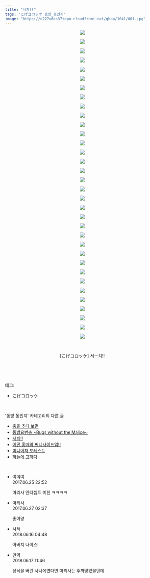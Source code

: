 ```yaml
---
title: "서치!!"
tags: "こげコロッケ 동방_동인지"
image: "https://d227u6es37tepu.cloudfront.net/ghap/1041/001.jpg"
---
```

<div class="article">
<p style="text-align: center; clear: none; float: none;"><img src="{{ site.imgserver6 }}/ghap/1041/001.jpg"/></p>
<p style="text-align: center; clear: none; float: none;"><img src="{{ site.imgserver6 }}/ghap/1041/002.jpg"/></p>
<p style="text-align: center; clear: none; float: none;"><img src="{{ site.imgserver6 }}/ghap/1041/003.jpg"/></p>
<p style="text-align: center; clear: none; float: none;"><img src="{{ site.imgserver6 }}/ghap/1041/004.jpg"/></p>
<p style="text-align: center; clear: none; float: none;"><img src="{{ site.imgserver6 }}/ghap/1041/005.jpg"/></p>
<p style="text-align: center; clear: none; float: none;"><img src="{{ site.imgserver6 }}/ghap/1041/006.jpg"/></p>
<p style="text-align: center; clear: none; float: none;"><img src="{{ site.imgserver6 }}/ghap/1041/007.jpg"/></p>
<p style="text-align: center; clear: none; float: none;"><img src="{{ site.imgserver6 }}/ghap/1041/008.jpg"/></p>
<p style="text-align: center; clear: none; float: none;"><img src="{{ site.imgserver6 }}/ghap/1041/009.jpg"/></p>
<p style="text-align: center; clear: none; float: none;"><img src="{{ site.imgserver6 }}/ghap/1041/010.jpg"/></p>
<p style="text-align: center; clear: none; float: none;"><img src="{{ site.imgserver6 }}/ghap/1041/011.jpg"/></p>
<p style="text-align: center; clear: none; float: none;"><img src="{{ site.imgserver6 }}/ghap/1041/012.jpg"/></p>
<p style="text-align: center; clear: none; float: none;"><img src="{{ site.imgserver6 }}/ghap/1041/013.jpg"/></p>
<p style="text-align: center; clear: none; float: none;"><img src="{{ site.imgserver6 }}/ghap/1041/014.jpg"/></p>
<p style="text-align: center; clear: none; float: none;"><img src="{{ site.imgserver6 }}/ghap/1041/015.jpg"/></p>
<p style="text-align: center; clear: none; float: none;"><img src="{{ site.imgserver6 }}/ghap/1041/016.jpg"/></p>
<p style="text-align: center; clear: none; float: none;"><img src="{{ site.imgserver6 }}/ghap/1041/017.jpg"/></p>
<p style="text-align: center; clear: none; float: none;"><img src="{{ site.imgserver6 }}/ghap/1041/018.jpg"/></p>
<p style="text-align: center; clear: none; float: none;"><img src="{{ site.imgserver6 }}/ghap/1041/019.jpg"/></p>
<p style="text-align: center; clear: none; float: none;"><img src="{{ site.imgserver6 }}/ghap/1041/020.jpg"/></p>
<p style="text-align: center; clear: none; float: none;"><img src="{{ site.imgserver6 }}/ghap/1041/021.jpg"/></p>
<p style="text-align: center; clear: none; float: none;"><img src="{{ site.imgserver6 }}/ghap/1041/022.jpg"/></p>
<p style="text-align: center; clear: none; float: none;"><img src="{{ site.imgserver6 }}/ghap/1041/023.jpg"/></p>
<p style="text-align: center; clear: none; float: none;"><img src="{{ site.imgserver6 }}/ghap/1041/024.jpg"/></p>
<p style="text-align: center; clear: none; float: none;"><img src="{{ site.imgserver6 }}/ghap/1041/025.jpg"/></p>
<p style="text-align: center; clear: none; float: none;"><img src="{{ site.imgserver6 }}/ghap/1041/026.jpg"/></p>
<p style="text-align: center; clear: none; float: none;"><img src="{{ site.imgserver6 }}/ghap/1041/027.jpg"/></p>
<p style="text-align: center; clear: none; float: none;"><img src="{{ site.imgserver6 }}/ghap/1041/028.jpg"/></p>
<p style="text-align: center; clear: none; float: none;"><img src="{{ site.imgserver6 }}/ghap/1041/029.jpg"/></p>
<p style="text-align: center; clear: none; float: none;"><img src="{{ site.imgserver6 }}/ghap/1041/030.jpg"/></p>
<p style="text-align: center; clear: none; float: none;"><img src="{{ site.imgserver6 }}/ghap/1041/031.jpg"/></p>
<p style="text-align: center; clear: none; float: none;"><img src="{{ site.imgserver6 }}/ghap/1041/032.jpg"/></p>
<p style="text-align: center; clear: none; float: none;"><img src="{{ site.imgserver6 }}/ghap/1041/033.jpg"/></p>
<p style="text-align: center; clear: none; float: none;"><img src="{{ site.imgserver6 }}/ghap/1041/034.jpg"/></p>
<p style="text-align: center; clear: none; float: none;"><br/></p>
<p style="text-align: center; clear: none; float: none;">[こげコロッケ] 서ー치!!</p>
<p><br/></p>
</div><br/>
<div class="tagTrail">
<p>태그: </p>
<ul>
<li>こげコロッケ</li>
</ul>
</div><br/>
<div class="another">
<p>'동방 동인지' 카테고리의 다른 글</p>
<ul>
<li><a href="/ghap_1043">춤을 추다 보면</a></li>
<li><a href="/ghap_1042">동방요변충 ~Bugs without the Malice~</a></li>
<li><a href="/ghap_1041">서치!!</a></li>
<li><a href="/ghap_1040">어떤 홍마의 써니사이드업!!</a></li>
<li><a href="/ghap_1039">미니어처 포레스트</a></li>
<li><a href="/ghap_1038">하늘에 고하다</a></li>
</ul>
</div><br/>
<div class="cb_module cb_fluid">
<div class="cb_wrt cb_profile">
<div class="comment">
<ul>
<li class="cb_thumb_off" id="comment15022370">
<div class="cb_comment_area">
<div class="cb_info_area">
<div class="cb_section">
<span class="cb_nick_name">여야여</span>
</div>
<div class="cb_section">
<span class="cb_date">2017.06.25 22:52 </span>
</div>
</div>
<div class="cb_dsc_comment">
<p class="cb_dsc">
											마리사 인터셉트 미친 ㅋㅋㅋㅋ
										</p>
</div>
</div></li>
<li class="cb_thumb_off" id="comment15023289">
<div class="cb_comment_area">
<div class="cb_info_area">
<div class="cb_section">
<span class="cb_nick_name">마리사</span>
</div>
<div class="cb_section">
<span class="cb_date">2017.06.27 02:37 </span>
</div>
</div>
<div class="cb_dsc_comment">
<p class="cb_dsc">
											좋아양
										</p>
</div>
</div></li>
<li class="cb_thumb_off" id="comment15271365">
<div class="cb_comment_area">
<div class="cb_info_area">
<div class="cb_section">
<span class="cb_nick_name">사적</span>
</div>
<div class="cb_section">
<span class="cb_date">2018.06.16 04:48 </span>
</div>
</div>
<div class="cb_dsc_comment">
<p class="cb_dsc">
											아버지 나이스!
										</p>
</div>
</div></li>
<li class="cb_thumb_off" id="comment15271797">
<div class="cb_comment_area">
<div class="cb_info_area">
<div class="cb_section">
<span class="cb_nick_name">만약</span>
</div>
<div class="cb_section">
<span class="cb_date">2018.06.17 11:46 </span>
</div>
</div>
<div class="cb_dsc_comment">
<p class="cb_dsc">
											상식을 버린 사나에였다면 마리사는 뚜까맞았을텐데
										</p>
</div>
</div></li>
</ul>
</div>
</div><!-- commentList close -->
</div><br/>
